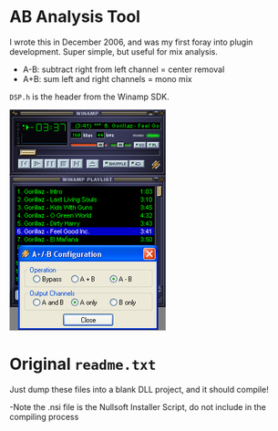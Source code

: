 # AB Analysis Tool
I wrote this in December 2006, and was my first foray into plugin development. Super simple, but useful for mix analysis.
- A-B: subtract right from left channel = center removal
- A+B: sum left and right channels = mono mix

`DSP.h` is the header from the Winamp SDK.

![AB Analysis Tool](AB_Analysis_Tool.png)

# Original `readme.txt`

Just dump these files into a blank DLL project, and it should compile!

-Note the .nsi file is the Nullsoft Installer Script, do not include in the compiling process
